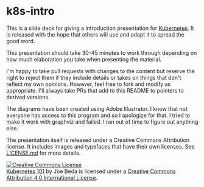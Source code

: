 # k8s-intro

This is a slide deck for giving a introduction presentation for [Kubernetes](http://kubernetes.io).  It is released with the hope that others will use and adapt it to spread the good word.

This presentation should take 30-45 minutes to work through depending on how much elaboration you take when presenting the material.

I'm happy to take pull requests with changes to the content but reserve the right to reject them if they include details or takes on things that don't reflect my own opinions.  However, feel free to fork and modify as appropriate.  I'll always take PRs that add to this README to pointers to derived versions.

The diagrams have been created using Adobe Illustrator.  I know that not everyone has access to this program and so I apologize for that.  I tried to make it work with graphviz and failed.  I ran out of time to figure out anything else.

The presentation itself is released under a Creative Commons Attribution license.  It includes images and typefaces that have their own licenses.  See [LICENSE.md](LICENSE.md) for more details.

[![Creative Commons License](https://i.creativecommons.org/l/by/4.0/88x31.png)](http://creativecommons.org/licenses/by/4.0/)  
[Kubernetes 101](https://github.com/jbeda/k8s-slides) by Joe Beda is licensed under a [Creative Commons Attribution 4.0 International License](href="http://creativecommons.org/licenses/by/4.0/).